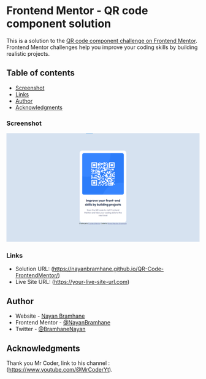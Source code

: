 # Frontend Mentor - QR code component solution

This is a solution to the [QR code component challenge on Frontend Mentor](https://www.frontendmentor.io/challenges/qr-code-component-iux_sIO_H). Frontend Mentor challenges help you improve your coding skills by building realistic projects. 

## Table of contents

  - [Screenshot](#screenshot)
  - [Links](#links)
- [Author](#author)
- [Acknowledgments](#acknowledgments)

### Screenshot

![](./qr-code.png)

### Links

- Solution URL: (https://nayanbramhane.github.io/QR-Code-FrontendMentor/)
- Live Site URL: (https://your-live-site-url.com)

## Author

- Website - [Nayan Bramhane](https://nayan-b-portfolio.netlify.app)
- Frontend Mentor - [@NayanBramhane](https://www.frontendmentor.io/profile/NayanBramhane)
- Twitter - [@BramhaneNayan](https://twitter.com/BramhaneNayan)

## Acknowledgments

Thank you Mr Coder, link to his channel : (https://www.youtube.com/@MrCoderYt).
